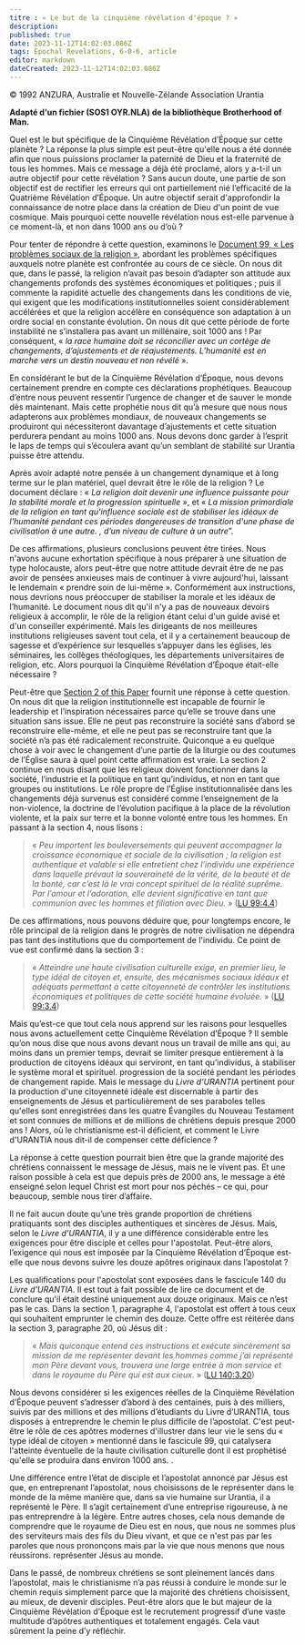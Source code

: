 ```yaml
---
titre : « Le but de la cinquième révélation d'époque ? »
description: 
published: true
date: 2023-11-12T14:02:03.086Z
tags: Epochal Revelations, 6-0-6, article
editor: markdown
dateCreated: 2023-11-12T14:02:03.086Z
---
```


<p class="v-card v-sheet theme--light gray lighten-3 px-2 py-1">© 1992 ANZURA, Australie et Nouvelle-Zélande Association Urantia</p>


**Adapté d'un fichier (SOS1 OYR.NLA) de la bibliothèque Brotherhood of Man.**

Quel est le but spécifique de la Cinquième Révélation d’Époque sur cette planète ? La réponse la plus simple est peut-être qu'elle nous a été donnée afin que nous puissions proclamer la paternité de Dieu et la fraternité de tous les hommes. Mais ce message a déjà été proclamé, alors y a-t-il un autre objectif pour cette révélation ? Sans aucun doute, une partie de son objectif est de rectifier les erreurs qui ont partiellement nié l’efficacité de la Quatrième Révélation d’Époque. Un autre objectif serait d'approfondir la connaissance de notre place dans la création de Dieu d'un point de vue cosmique. Mais pourquoi cette nouvelle révélation nous est-elle parvenue à ce moment-là, et non dans 1000 ans ou d’où ?

Pour tenter de répondre à cette question, examinons le [Document 99, « Les problèmes sociaux de la religion »](/fr/The_Urantia_Book/99), abordant les problèmes spécifiques auxquels notre planète est confrontée au cours de ce siècle. On nous dit que, dans le passé, la religion n’avait pas besoin d’adapter son attitude aux changements profonds des systèmes économiques et politiques ; puis il commente la rapidité actuelle des changements dans les conditions de vie, qui exigent que les modifications institutionnelles soient considérablement accélérées et que la religion accélère en conséquence son adaptation à un ordre social en constante évolution. On nous dit que cette période de forte instabilité ne s’installera pas avant un millénaire, soit 1000 ans ! Par conséquent, « _la race humaine doit se réconcilier avec un cortège de changements, d’ajustements et de réajustements. L’humanité est en marche vers un destin nouveau et non révélé_ ».

En considérant le but de la Cinquième Révélation d’Époque, nous devons certainement prendre en compte ces déclarations prophétiques. Beaucoup d’entre nous peuvent ressentir l’urgence de changer et de sauver le monde dès maintenant. Mais cette prophétie nous dit qu’à mesure que nous nous adapterons aux problèmes mondiaux, de nouveaux changements se produiront qui nécessiteront davantage d’ajustements et cette situation perdurera pendant au moins 1000 ans. Nous devons donc garder à l’esprit le laps de temps qui s’écoulera avant qu’un semblant de stabilité sur Urantia puisse être attendu.

Après avoir adapté notre pensée à un changement dynamique et à long terme sur le plan matériel, quel devrait être le rôle de la religion ? Le document déclare : « _La religion doit devenir une influence puissante pour la stabilité morale et la progression spirituelle_ », et « _La mission primordiale de la religion en tant qu'influence sociale est de stabiliser les idéaux de l'humanité pendant ces périodes dangereuses de transition d'une phase de civilisation à une autre. , d’un niveau de culture à un autre_”.

De ces affirmations, plusieurs conclusions peuvent être tirées. Nous n'avons aucune exhortation spécifique à nous préparer à une situation de type holocauste, alors peut-être que notre attitude devrait être de ne pas avoir de pensées anxieuses mais de continuer à vivre aujourd'hui, laissant le lendemain « prendre soin de lui-même ». Conformément aux instructions, nous devrions nous préoccuper de stabiliser la morale et les idéaux de l’humanité. Le document nous dit qu'il n'y a pas de nouveaux devoirs religieux à accomplir, le rôle de la religion étant celui d'un guide avisé et d'un conseiller expérimenté. Mais les dirigeants de nos meilleures institutions religieuses savent tout cela, et il y a certainement beaucoup de sagesse et d’expérience sur lesquelles s’appuyer dans les églises, les séminaires, les collèges théologiques, les départements universitaires de religion, etc. Alors pourquoi la Cinquième Révélation d’Époque était-elle nécessaire ?

Peut-être que [Section 2 of this Paper](/fr/The_Urantia_Book/99#p2) fournit une réponse à cette question. On nous dit que la religion institutionnelle est incapable de fournir le leadership et l’inspiration nécessaires parce qu’elle se trouve dans une situation sans issue. Elle ne peut pas reconstruire la société sans d’abord se reconstruire elle-même, et elle ne peut pas se reconstruire tant que la société n’a pas été radicalement reconstruite. Quiconque a eu quelque chose à voir avec le changement d’une partie de la liturgie ou des coutumes de l’Église saura à quel point cette affirmation est vraie. La section 2 continue en nous disant que les religieux doivent fonctionner dans la société, l’industrie et la politique en tant qu’individus, et non en tant que groupes ou institutions. Le rôle propre de l’Église institutionnalisée dans les changements déjà survenus est considéré comme l’enseignement de la non-violence, la doctrine de l’évolution pacifique à la place de la révolution violente, et la paix sur terre et la bonne volonté entre tous les hommes. En passant à la section 4, nous lisons :

> « _Peu importent les bouleversements qui peuvent accompagner la croissance économique et sociale de la civilisation ; la religion est authentique et valable si elle entretient chez l’individu une expérience dans laquelle prévaut la souveraineté de la vérité, de la beauté et de la bonté, car c’est là le vrai concept spirituel de la réalité suprême. Par l’amour et l’adoration, elle devient significative en tant que communion avec les hommes et filiation avec Dieu._ » ([LU 99:4.4](/fr/The_Urantia_Book/99#p4_4))

De ces affirmations, nous pouvons déduire que, pour longtemps encore, le rôle principal de la religion dans le progrès de notre civilisation ne dépendra pas tant des institutions que du comportement de l'individu. Ce point de vue est confirmé dans la section 3 :

> « _Atteindre une haute civilisation culturelle exige, en premier lieu, le type idéal de citoyen et, ensuite, des mécanismes sociaux idéaux et adéquats permettant à cette citoyenneté de contrôler les institutions économiques et politiques de cette société humaine évoluée._ » ([LU 99:3.4](/fr/The_Urantia_Book/99#p3_4))

Mais qu’est-ce que tout cela nous apprend sur les raisons pour lesquelles nous avons actuellement cette Cinquième Révélation d’Époque ? Il semble qu’on nous dise que nous avons devant nous un travail de mille ans qui, au moins dans un premier temps, devrait se limiter presque entièrement à la production de citoyens idéaux qui serviront, en tant qu’individus, à stabiliser le système moral et spirituel. progression de la société pendant les périodes de changement rapide. Mais le message du _Livre d'URANTIA_ pertinent pour la production d'une citoyenneté idéale est discernable à partir des enseignements de Jésus et particulièrement de ses paraboles telles qu'elles sont enregistrées dans les quatre Évangiles du Nouveau Testament et sont connues de millions et de millions de chrétiens depuis presque 2000 ans ! Alors, où le christianisme est-il déficient, et comment le Livre d'URANTIA nous dit-il de compenser cette déficience ?

La réponse à cette question pourrait bien être que la grande majorité des chrétiens connaissent le message de Jésus, mais ne le vivent pas. Et une raison possible à cela est que depuis près de 2000 ans, le message a été enseigné selon lequel Christ est mort pour nos péchés – ce qui, pour beaucoup, semble nous tirer d’affaire.

Il ne fait aucun doute qu’une très grande proportion de chrétiens pratiquants sont des disciples authentiques et sincères de Jésus. Mais, selon le _Livre d'URANTIA_, il y a une différence considérable entre les exigences pour être disciple et celles pour l'apostolat. Peut-être alors, l’exigence qui nous est imposée par la Cinquième Révélation d’Époque est-elle que nous devons suivre les douze apôtres originaux dans l’apostolat ?

Les qualifications pour l'apostolat sont exposées dans le fascicule 140 du _Livre d'URANTIA_. Il est tout à fait possible de lire ce document et de conclure qu'il était destiné uniquement aux douze originaux. Mais ce n’est pas le cas. Dans la section 1, paragraphe 4, l'apostolat est offert à tous ceux qui souhaitent emprunter le chemin des douze. Cette offre est réitérée dans la section 3, paragraphe 20, où Jésus dit :

> « _Mais quiconque entend ces instructions et exécute sincèrement sa mission de me représenter devant les hommes comme j’ai représenté mon Père devant vous, trouvera une large entrée à mon service et dans le royaume du Père qui est aux cieux._ » ([LU 140:3.20](/fr/The_Urantia_Book/140#p3_20))

Nous devons considérer si les exigences réelles de la Cinquième Révélation d’Époque peuvent s’adresser d’abord à des centaines, puis à des milliers, suivis par des millions et des millions d’étudiants du Livre d’URANTIA, tous disposés à entreprendre le chemin le plus difficile de l’apostolat. C'est peut-être le rôle de ces apôtres modernes d'illustrer dans leur vie le sens du « type idéal de citoyen » mentionné dans le fascicule 99, qui catalysera l'atteinte éventuelle de la haute civilisation culturelle dont il est prophétisé qu'elle se produira dans environ 1000 ans. .

Une différence entre l’état de disciple et l’apostolat annoncé par Jésus est que, en entreprenant l’apostolat, nous choisissons de le représenter dans le monde de la même manière que, dans sa vie humaine sur Urantia, il a représenté le Père. Il s’agit certainement d’une entreprise rigoureuse, à ne pas entreprendre à la légère. Entre autres choses, cela nous demande de comprendre que le royaume de Dieu est en nous, que nous ne sommes plus des serviteurs mais des fils du Dieu vivant, et que ce n'est pas par les paroles que nous prononçons mais par la vie que nous menons que nous réussirons. représenter Jésus au monde.

Dans le passé, de nombreux chrétiens se sont pleinement lancés dans l’apostolat, mais le christianisme n’a pas réussi à conduire le monde sur le chemin requis simplement parce que la majorité des chrétiens choisissent, au mieux, de devenir disciples. Peut-être alors que le but majeur de la Cinquième Révélation d’Époque est le recrutement progressif d’une vaste multitude d’apôtres authentiques et totalement engagés. Cela vaut sûrement la peine d’y réfléchir.


